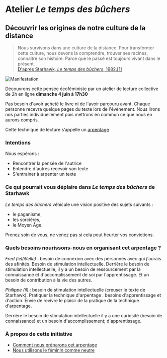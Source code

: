 # Atelier _Le temps des bûchers_

## Découvrir les origines de notre culture de la distance

> Nous survivons dans une culture de la distance. Pour transformer cette culture, nous devons la comprendre, trouver ses racines, connaître son histoire. Parce que le passé est toujours vivant dans le présent.  
> [D'après Starhawk, _Le temps des bûchers_, 1982.[1]](citations-le-temps-des-bûchers.md)

![Manifestation](couverture-rêver-l-obscur-500.jpg)

Découvrons cette pensée écoféministe par un atelier de lecture collective de 2h en ligne **dimanche 4 juin à 17h30**

Pas besoin d'avoir acheté le livre ni de l'avoir parcouru avant. Chaque personne recevra quelque pages du texte lors de l'évènement. Nous lirons nos parties individuellement puis mettrons en commun ce que nous en aurons compris.

Cette technique de lecture s’appelle un [arpentage](arpentage-une-lecture-collective.md)

### Intentions

Nous espérons :
* Rencontrer la pensée de l'autrice
* Entendre d'autres recevoir son texte
* S'entrainer à arpenter un texte


### Ce qui pourrait vous déplaire dans _Le temps des bûchers_ de Starhawk
_Le temps des bûchers_ véhicule une vision positive des sujets suivants :

* le paganisme,
* les sorcières,
* le Moyen Âge.

Prenez soin de vous, ne venez pas si cela peut heurter vos convictions.

### Quels besoins nourissons-nous en organisant cet arpentage ?

_Fred (iel/il/elle)_ : besoin de connexion avec des personnes avec qui j'aurais des afinités.
Besoin de stimulation intellectuelle.
Derrière le besoin de stimulation intellectuelle, il y a un besoin de ressourcement par la connaissance et d'accomplissement de soi par l'apprentissage. Et un besoin de contribution à la vie des autres.

_Philippe (il)_ : besoin de stimulation intellectuelle (creuser le texte de Starhawk).
Pratiquer la technique d'arpentage : besoins d'apprentissage et d'action. Envie de revivre le plaisir de la pratique de la technique d'arpentage.

Derrière le besoin de stimulation intellectuelle il y a une curiosité (besoin de connaissance) et un besoin d'accomplissement; d'apprentissage.

### À propos de cette initiative

- [Comment nous préparons cet arpentage](préparation-le-temps-des-bûchers.md)
- [Nous utilisons le féminin comme neutre](nous-utilisons-le-féminin-comme-neutre.md)
